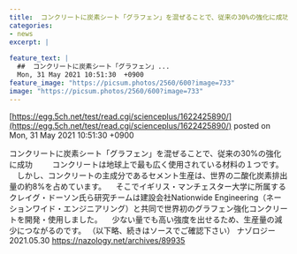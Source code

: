 ```yaml
---
title:  コンクリートに炭素シート「グラフェン」を混ぜることで、従来の30%の強化に成功  
categories:
- news
excerpt: |
  
feature_text: |
  ##  コンクリートに炭素シート「グラフェン」...
  Mon, 31 May 2021 10:51:30  +0900
feature_image: "https://picsum.photos/2560/600?image=733"
image: "https://picsum.photos/2560/600?image=733"
---
```


[https://egg.5ch.net/test/read.cgi/scienceplus/1622425890/](https://egg.5ch.net/test/read.cgi/scienceplus/1622425890/)
posted on Mon, 31 May 2021 10:51:30  +0900

<!--more-->

コンクリートに炭素シート「グラフェン」を混ぜることで、従来の30%の強化に成功 　 　コンクリートは地球上で最も広く使用されている材料の１つです。 　しかし、コンクリートの主成分であるセメント生産は、世界の二酸化炭素排出量の約8%を占めています。 　そこでイギリス・マンチェスター大学に所属するクレイグ・ドーソン氏ら研究チームは建設会社Nationwide Engineering（ネーションワイド・エンジニアリング）と共同で世界初のグラフェン強化コンクリートを開発・使用しました。 　少ない量でも高い強度を出せるため、生産量の減少につながるのです。 （以下略、続きはソースでご確認下さい） ナゾロジー　2021.05.30 https://nazology.net/archives/89935
